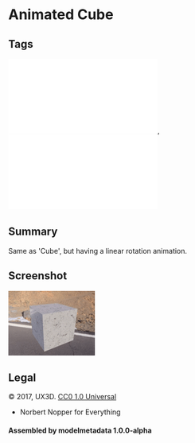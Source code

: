 # Animated Cube

## Tags

![core](../../Models-core.md), ![testing](../../Models-testing.md)

## Summary

Same as 'Cube', but having a linear rotation animation.

## Screenshot

![screenshot](screenshot/screenshot.gif)


## Legal

&copy; 2017, UX3D. [CC0 1.0 Universal](https://creativecommons.org/publicdomain/zero/1.0/legalcode)

 - Norbert Nopper for Everything

#### Assembled by modelmetadata 1.0.0-alpha